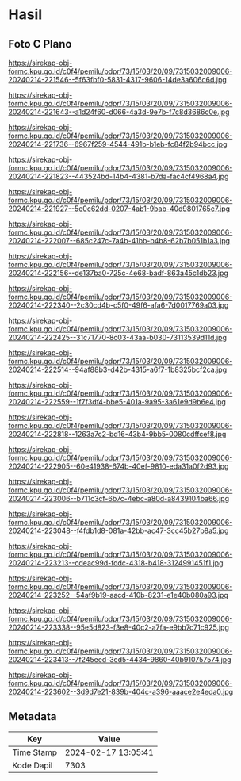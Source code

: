 # Hasil

## Foto C Plano

https://sirekap-obj-formc.kpu.go.id/c0f4/pemilu/pdpr/73/15/03/20/09/7315032009006-20240214-221546--5f63fbf0-5831-4317-9606-14de3a606c6d.jpg

https://sirekap-obj-formc.kpu.go.id/c0f4/pemilu/pdpr/73/15/03/20/09/7315032009006-20240214-221643--a1d24f60-d066-4a3d-9e7b-f7c8d3686c0e.jpg

https://sirekap-obj-formc.kpu.go.id/c0f4/pemilu/pdpr/73/15/03/20/09/7315032009006-20240214-221736--6967f259-4544-491b-b1eb-fc84f2b94bcc.jpg

https://sirekap-obj-formc.kpu.go.id/c0f4/pemilu/pdpr/73/15/03/20/09/7315032009006-20240214-221823--443524bd-14b4-4381-b7da-fac4cf4968a4.jpg

https://sirekap-obj-formc.kpu.go.id/c0f4/pemilu/pdpr/73/15/03/20/09/7315032009006-20240214-221927--5e0c62dd-0207-4ab1-9bab-40d9801765c7.jpg

https://sirekap-obj-formc.kpu.go.id/c0f4/pemilu/pdpr/73/15/03/20/09/7315032009006-20240214-222007--685c247c-7a4b-41bb-b4b8-62b7b051b1a3.jpg

https://sirekap-obj-formc.kpu.go.id/c0f4/pemilu/pdpr/73/15/03/20/09/7315032009006-20240214-222156--de137ba0-725c-4e68-badf-863a45c1db23.jpg

https://sirekap-obj-formc.kpu.go.id/c0f4/pemilu/pdpr/73/15/03/20/09/7315032009006-20240214-222340--2c30cd4b-c5f0-49f6-afa6-7d0017769a03.jpg

https://sirekap-obj-formc.kpu.go.id/c0f4/pemilu/pdpr/73/15/03/20/09/7315032009006-20240214-222425--31c71770-8c03-43aa-b030-73113539d11d.jpg

https://sirekap-obj-formc.kpu.go.id/c0f4/pemilu/pdpr/73/15/03/20/09/7315032009006-20240214-222514--94af88b3-d42b-4315-a6f7-1b8325bcf2ca.jpg

https://sirekap-obj-formc.kpu.go.id/c0f4/pemilu/pdpr/73/15/03/20/09/7315032009006-20240214-222559--1f7f3df4-bbe5-401a-9a95-3a61e9d9b6e4.jpg

https://sirekap-obj-formc.kpu.go.id/c0f4/pemilu/pdpr/73/15/03/20/09/7315032009006-20240214-222818--1263a7c2-bd16-43b4-9bb5-0080cdffcef8.jpg

https://sirekap-obj-formc.kpu.go.id/c0f4/pemilu/pdpr/73/15/03/20/09/7315032009006-20240214-222905--60e41938-674b-40ef-9810-eda31a0f2d93.jpg

https://sirekap-obj-formc.kpu.go.id/c0f4/pemilu/pdpr/73/15/03/20/09/7315032009006-20240214-223006--b711c3cf-6b7c-4ebc-a80d-a8439104ba66.jpg

https://sirekap-obj-formc.kpu.go.id/c0f4/pemilu/pdpr/73/15/03/20/09/7315032009006-20240214-223048--f4fdb1d8-081a-42bb-ac47-3cc45b27b8a5.jpg

https://sirekap-obj-formc.kpu.go.id/c0f4/pemilu/pdpr/73/15/03/20/09/7315032009006-20240214-223213--cdeac99d-fddc-4318-b418-3124991451f1.jpg

https://sirekap-obj-formc.kpu.go.id/c0f4/pemilu/pdpr/73/15/03/20/09/7315032009006-20240214-223252--54af9b19-aacd-410b-8231-e1e40b080a93.jpg

https://sirekap-obj-formc.kpu.go.id/c0f4/pemilu/pdpr/73/15/03/20/09/7315032009006-20240214-223338--95e5d823-f3e8-40c2-a7fa-e9bb7c71c925.jpg

https://sirekap-obj-formc.kpu.go.id/c0f4/pemilu/pdpr/73/15/03/20/09/7315032009006-20240214-223413--7f245eed-3ed5-4434-9860-40b910757574.jpg

https://sirekap-obj-formc.kpu.go.id/c0f4/pemilu/pdpr/73/15/03/20/09/7315032009006-20240214-223602--3d9d7e21-839b-404c-a396-aaace2e4eda0.jpg


## Metadata

| Key        | Value               |
| ---------- | ------------------- |
| Time Stamp | 2024-02-17 13:05:41 |
| Kode Dapil | 7303                |



